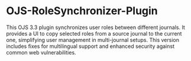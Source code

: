 # OJS-RoleSynchronizer-Plugin
This OJS 3.3 plugin synchronizes user roles between different journals. It provides a UI to copy selected roles from a source journal to the current one, simplifying user management in multi-journal setups. This version includes fixes for multilingual support and enhanced security against common web vulnerabilities.
